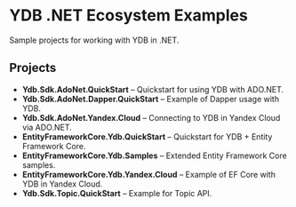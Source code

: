 # YDB .NET Ecosystem Examples

Sample projects for working with YDB in .NET.

## Projects

- **Ydb.Sdk.AdoNet.QuickStart** – Quickstart for using YDB with ADO.NET.
- **Ydb.Sdk.AdoNet.Dapper.QuickStart** – Example of Dapper usage with YDB.
- **Ydb.Sdk.AdoNet.Yandex.Cloud** – Connecting to YDB in Yandex Cloud via ADO.NET.
- **EntityFrameworkCore.Ydb.QuickStart** – Quickstart for YDB + Entity Framework Core.
- **EntityFrameworkCore.Ydb.Samples** – Extended Entity Framework Core samples.
- **EntityFrameworkCore.Ydb.Yandex.Cloud** – Example of EF Core with YDB in Yandex Cloud.
- **Ydb.Sdk.Topic.QuickStart** – Example for Topic API.
